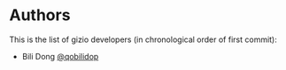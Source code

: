 # Authors

This is the list of gizio developers (in chronological order of first commit):

- Bili Dong [@qobilidop](https://github.com/qobilidop)
